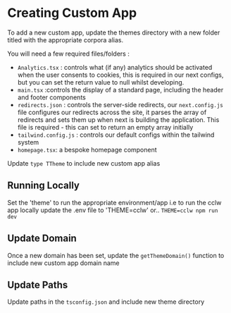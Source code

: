 # Creating Custom App

To add a new custom app, update the themes directory with
a new folder titled with the appropriate corpora alias.

You will need a few required files/folders :

- `Analytics.tsx` : controls what (if any) analytics should be activated
  when the user consents to cookies, this is required in our next configs,
  but you can set the return value to null whilst developing.
- `main.tsx` :controls the display of a standard page, including
  the header and footer components
- `redirects.json` : controls the server-side redirects,
  our `next.config.js` file configures our redirects across the site, it parses
  the array of redirects and sets them up when next is building the application.
  This file is required - this can set to return an empty array initially
- `tailwind.config.js` : controls our default configs within the tailwind system
- `homepage.tsx`: a bespoke homepage component

Update `type TTheme` to include new custom app alias

## Running Locally

Set the 'theme' to run the appropriate environment/app i.e to run the cclw app
locally update the .env file to 'THEME=cclw' or.. `THEME=cclw npm run dev`

## Update Domain

Once a new domain has been set, update the `getThemeDomain()` function
to include new custom app domain name

## Update Paths

Update paths in the `tsconfig.json` and include new theme directory
